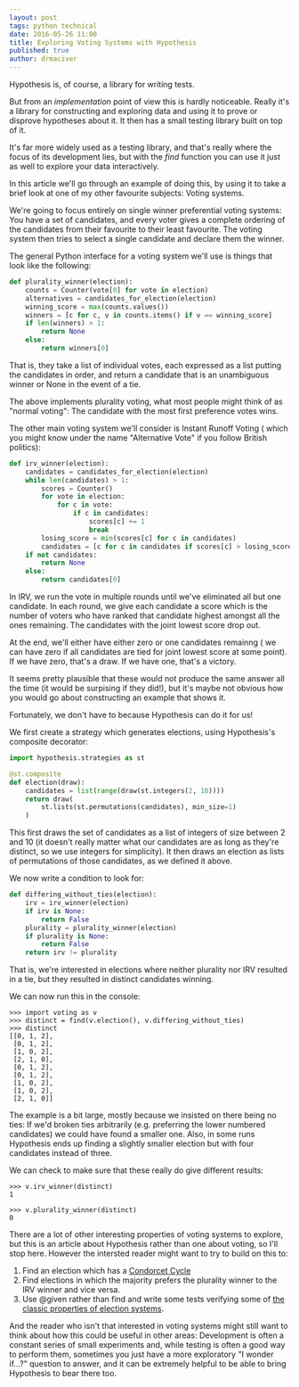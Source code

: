 ```yaml
---
layout: post
tags: python technical
date: 2016-05-26 11:00
title: Exploring Voting Systems with Hypothesis
published: true
author: drmaciver
---
```


Hypothesis is, of course, a library for writing tests.

But from an *implementation* point of view this is hardly noticeable.
Really it's a library for constructing and exploring data and using it
to prove or disprove hypotheses about it. It then has a small testing
library built on top of it.

It's far more widely used as a testing library, and that's really where
the focus of its development lies, but with the *find* function you can
use it just as well to explore your data interactively.

In this article we'll go through an example of doing this, by using it
to take a brief look at one of my other favourite subjects: Voting
systems.

<!--more-->

We're going to focus entirely on single winner preferential voting
systems: You have a set of candidates, and every voter gives a complete
ordering of the candidates from their favourite to their least
favourite. The voting system then tries to select a single candidate and
declare them the winner.

The general Python interface for a voting system we'll use is things
that look like the following:

```python
def plurality_winner(election):
    counts = Counter(vote[0] for vote in election)
    alternatives = candidates_for_election(election)
    winning_score = max(counts.values())
    winners = [c for c, v in counts.items() if v == winning_score]
    if len(winners) > 1:
        return None
    else:
        return winners[0]
```

That is, they take a list of individual votes, each expressed
as a list putting the candidates in order, and return a candidate that
is an unambiguous winner or None in the event of a tie.

The above implements plurality voting, what most people might think of
as "normal voting": The candidate with the most first preference votes
wins.

The other main voting system we'll consider is Instant Runoff Voting (
which you might know under the name "Alternative Vote" if you follow
British politics):
 
```python
def irv_winner(election):
    candidates = candidates_for_election(election)
    while len(candidates) > 1:
        scores = Counter()
        for vote in election:
            for c in vote:
                if c in candidates:
                    scores[c] += 1
                    break
        losing_score = min(scores[c] for c in candidates)
        candidates = [c for c in candidates if scores[c] > losing_score]
    if not candidates:
        return None
    else:
        return candidates[0]
```

In IRV, we run the vote in multiple rounds until we've eliminated all
but one candidate. In each round, we give each candidate a score which
is the number of voters who have ranked that candidate highest amongst
all the ones remaining. The candidates with the joint lowest score
drop out.

At the end, we'll either have either zero or one candidates remainng (
we can have zero if all candidates are tied for joint lowest score at
some point). If we have zero, that's a draw. If we have one, that's a
victory.

It seems pretty plausible that these would not produce the same answer
all the time (it would be surpising if they did!), but it's maybe not
obvious how you would go about constructing an example that shows it.

Fortunately, we don't have to because Hypothesis can do it for us!

We first create a strategy which generates elections, using Hypothesis's
composite decorator:

```python
import hypothesis.strategies as st

@st.composite
def election(draw):
    candidates = list(range(draw(st.integers(2, 10))))
    return draw(
        st.lists(st.permutations(candidates), min_size=1)
    )
```

This first draws the set of candidates as a list of integers of size
between 2 and 10 (it doesn't really matter what our candidates are as
long as they're distinct, so we use integers for simplicity). It then
draws an election as lists of permutations of those candidates, as we
defined it above.

We now write a condition to look for:

```python
def differing_without_ties(election):
    irv = irv_winner(election)
    if irv is None:
        return False
    plurality = plurality_winner(election)
    if plurality is None:
        return False
    return irv != plurality
```

That is, we're interested in elections where neither plurality nor IRV
resulted in a tie, but they resulted in distinct candidates winning.

We can now run this in the console:

```
>>> import voting as v
>>> distinct = find(v.election(), v.differing_without_ties)
>>> distinct
[[0, 1, 2],
 [0, 1, 2],
 [1, 0, 2],
 [2, 1, 0],
 [0, 1, 2],
 [0, 1, 2],
 [1, 0, 2],
 [1, 0, 2],
 [2, 1, 0]]
```

The example is a bit large, mostly because we insisted on there being
no ties: If we'd broken ties arbitrarily (e.g. preferring the lower
numbered candidates) we could have found a smaller one. Also, in some
runs Hypothesis ends up finding a slightly smaller election but with
four candidates instead of three.

We can check to make sure that these really do give different results:

```
>>> v.irv_winner(distinct)
1

>>> v.plurality_winner(distinct)
0
```

There are a lot of other interesting properties of voting systems to
explore, but this is an article about Hypothesis rather than one about
voting, so I'll stop here. However the intersted reader might want to
try to build on this to:

1. Find an election which has a [Condorcet Cycle](https://en.wikipedia.org/wiki/Voting_paradox)
2. Find elections in which the majority prefers the plurality winner to
   the IRV winner and vice versa.
3. Use @given rather than find and write some tests verifying some of
   [the classic properties of election systems](https://en.wikipedia.org/wiki/Voting_system#Evaluating_voting_systems_using_criteria).

And the reader who isn't that interested in voting systems might still
want to think about how this could be useful in other areas: Development
is often a constant series of small experiments and, while testing is
often a good way to perform them, sometimes you just have a more
exploratory "I wonder if...?" question to answer, and it can be
extremely helpful to be able to bring Hypothesis to bear there too.
